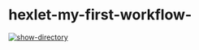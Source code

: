 # hexlet-my-first-workflow-
[![show-directory](https://github.com/DanatN5/hexlet-my-first-workflow-/actions/workflows/show-directory.yml/badge.svg)](https://github.com/DanatN5/hexlet-my-first-workflow-/actions/workflows/show-directory.yml)